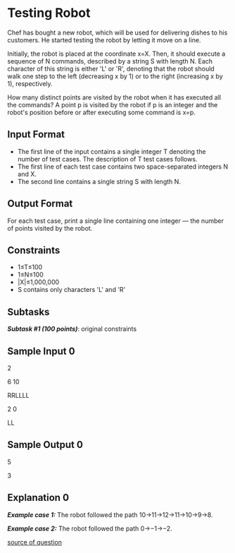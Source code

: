 # Testing Robot

Chef has bought a new robot, which will be used for delivering dishes to his customers. He started testing the robot by letting it move on a line.

Initially, the robot is placed at the coordinate x=X. Then, it should execute a sequence of N commands, described by a string S with length N. Each character of this string is either 'L' or 'R', denoting that the robot should walk one step to the left (decreasing x by 1) or to the right (increasing x by 1), respectively.

How many distinct points are visited by the robot when it has executed all the commands? A point p is visited by the robot if p is an integer and the robot's position before or after executing some command is x=p.

## Input Format

- The first line of the input contains a single integer T denoting the number of test cases. The description of T test cases follows.
- The first line of each test case contains two space-separated integers N and X.
- The second line contains a single string S with length N.

## Output Format

For each test case, print a single line containing one integer ― the number of points visited by the robot.

## Constraints

- 1≤T≤100
- 1≤N≤100
- |X|≤1,000,000
- S contains only characters 'L' and 'R'

## Subtasks

**_Subtask #1 (100 points)_**: original constraints

## Sample Input 0

2

6 10

RRLLLL

2 0

LL

## Sample Output 0

5

3

## Explanation 0

**_Example case 1:_** The robot followed the path 10→11→12→11→10→9→8.

**_Example case 2:_** The robot followed the path 0→−1→−2.

[source of question](https://www.codechef.com/problems/TSTROBOT)
